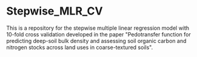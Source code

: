 # Stepwise_MLR_CV
This is a repository for the stepwise multiple linear regression model with 10-fold cross validation developed in the paper "Pedotransfer function for predicting deep-soil bulk density and assessing soil organic carbon and nitrogen stocks across land uses in coarse-textured soils".
